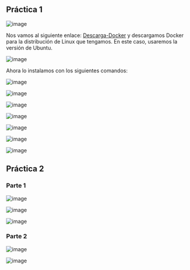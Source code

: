 ## Práctica 1 ##

![image](https://github.com/AsdrubalCarbajosa/Servicios-de-Red-e-Internet/assets/91255302/8c78bff3-6ccd-4e58-a9b3-d0359edd7290)

Nos vamos al siguiente enlace: [Descarga-Docker](https://docs.docker.com/desktop/install/linux-install/) y descargamos Docker para la distribución de Linux que tengamos. En este caso, usaremos la versión de Ubuntu.

![image](https://github.com/AsdrubalCarbajosa/Servicios-de-Red-e-Internet/assets/91255302/88713d1b-b407-486d-935b-665f250623cc)

Ahora lo instalamos con los siguientes comandos:

![image](https://github.com/AsdrubalCarbajosa/Servicios-de-Red-e-Internet/assets/91255302/958fd554-3b8b-4a6d-8e8b-561b47fffc81)

![image](https://github.com/AsdrubalCarbajosa/Servicios-de-Red-e-Internet/assets/91255302/3498fe64-46ad-4559-8216-7ba5923a0a8f)

![image](https://github.com/AsdrubalCarbajosa/Servicios-de-Red-e-Internet/assets/91255302/7d7ff7aa-cef0-4b21-9f24-c3be94150c21)

![image](https://github.com/AsdrubalCarbajosa/Servicios-de-Red-e-Internet/assets/91255302/2c68b09f-de5e-411c-a860-4bb4c47e1f80)

![image](https://github.com/AsdrubalCarbajosa/Servicios-de-Red-e-Internet/assets/91255302/2582e0c7-b098-41df-a4ee-121f9811aa29)

![image](https://github.com/AsdrubalCarbajosa/Servicios-de-Red-e-Internet/assets/91255302/caa115e0-893b-467d-9193-c097ea1a576d)

![image](https://github.com/AsdrubalCarbajosa/Servicios-de-Red-e-Internet/assets/91255302/17497077-95e7-4917-9111-e6c7357e6db6)

## Práctica 2 ##
### Parte 1 ###

![image](https://github.com/AsdrubalCarbajosa/Servicios-de-Red-e-Internet/assets/91255302/8a3503a9-b23a-4d65-a151-bbb4186a9f9b)

![image](https://github.com/AsdrubalCarbajosa/Servicios-de-Red-e-Internet/assets/91255302/cc9a5b4b-3206-4c3c-b194-8d1208eb6e4f)

![image](https://github.com/AsdrubalCarbajosa/Servicios-de-Red-e-Internet/assets/91255302/649cf3cf-3a7c-4fd1-b650-a547ab5f9532)

### Parte 2 ###

![image](https://github.com/AsdrubalCarbajosa/Servicios-de-Red-e-Internet/assets/91255302/a621347d-1d19-4c22-96c9-37a12b18f3d6)

![image](https://github.com/AsdrubalCarbajosa/Servicios-de-Red-e-Internet/assets/91255302/a5f7ef32-120b-4962-90bb-c94d8679f95e)


